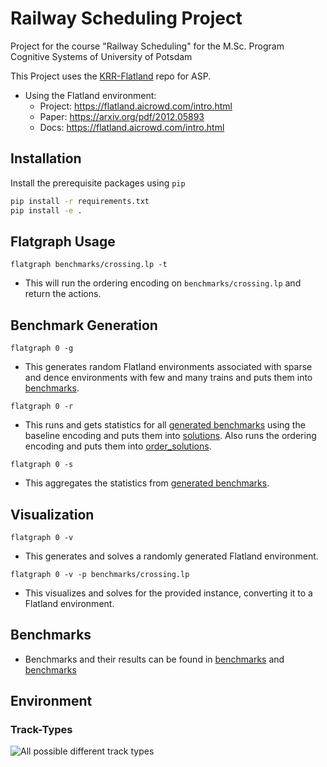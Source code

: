 # Railway Scheduling Project

Project for the course "Railway Scheduling" for the M.Sc. Program Cognitive Systems of University of Potsdam

This Project uses the [KRR-Flatland](https://github.com/krr-up/flatland) repo for ASP.

+ Using the Flatland environment:
  + Project: https://flatland.aicrowd.com/intro.html
  + Paper: https://arxiv.org/pdf/2012.05893
  + Docs: https://flatland.aicrowd.com/intro.html

## Installation

Install the prerequisite packages using `pip`

```bash
pip install -r requirements.txt
pip install -e .
```

## Flatgraph Usage

```
flatgraph benchmarks/crossing.lp -t
```

+ This will run the ordering encoding on `benchmarks/crossing.lp` and return the actions.

## Benchmark Generation

```
flatgraph 0 -g
```

+ This generates random Flatland environments associated with sparse and dence environments with few and many trains and puts them into [benchmarks](./generated_benchmarks).

```
flatgraph 0 -r
```

+ This runs and gets statistics for all [generated benchmarks](./generated_benchmarks) using the baseline encoding and puts them into [solutions](./generated_benchmarks/solutions). Also runs the ordering encoding and puts them into [order_solutions](./generated_benchmarks/order_solutions).

```
flatgraph 0 -s
```

+ This aggregates the statistics from [generated benchmarks](./generated_benchmarks).

## Visualization

```
flatgraph 0 -v
```

+ This generates and solves a randomly generated Flatland environment.

```
flatgraph 0 -v -p benchmarks/crossing.lp
```

+ This visualizes and solves for the provided instance, converting it to a Flatland environment.

## Benchmarks

+ Benchmarks and their results can be found in [benchmarks](./benchmarks) and [benchmarks](./generated_benchmarks)

## Environment

### Track-Types

![All possible different track types](https://imgur.com/Q72tAI8.png)

